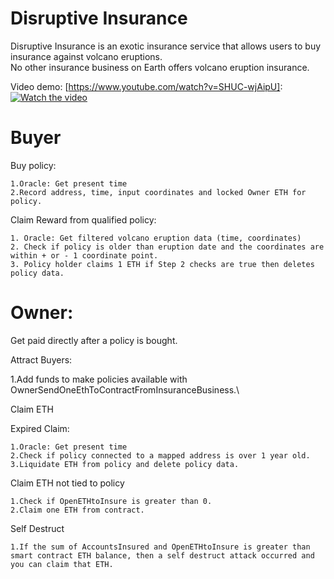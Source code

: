 # Disruptive Insurance

Disruptive Insurance is an exotic insurance service that allows users to buy insurance against volcano eruptions.\
No other insurance business on Earth offers volcano eruption insurance.

Video demo: [https://www.youtube.com/watch?v=SHUC-wjAipU]:
[![Watch the video](https://github.com/MarcusWentz/InsureDisruption/blob/main/Images/structure.png)](https://www.youtube.com/watch?v=SHUC-wjAipU)

# Buyer

  Buy policy:
  
    1.Oracle: Get present time
    2.Record address, time, input coordinates and locked Owner ETH for policy.
    
  Claim Reward from qualified policy:
  
    1. Oracle: Get filtered volcano eruption data (time, coordinates)
    2. Check if policy is older than eruption date and the coordinates are within + or - 1 coordinate point.
    3. Policy holder claims 1 ETH if Step 2 checks are true then deletes policy data.
  
# Owner:

 Get paid directly after a policy is bought.

 Attract Buyers:
 
  1.Add funds to make policies available with OwnerSendOneEthToContractFromInsuranceBusiness.\
  
 Claim ETH
   
   Expired Claim:
   
    1.Oracle: Get present time
    2.Check if policy connected to a mapped address is over 1 year old.
    3.Liquidate ETH from policy and delete policy data.
    
   Claim ETH not tied to policy
   
    1.Check if OpenETHtoInsure is greater than 0.
    2.Claim one ETH from contract.
    
   Self Destruct 
   
    1.If the sum of AccountsInsured and OpenETHtoInsure is greater than smart contract ETH balance, then a self destruct attack occurred and you can claim that ETH.
